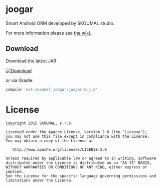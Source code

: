 joogar
========

Smart Android ORM developed by SKOUMAL studio.

For more information please see [the wiki][1].


Download
--------

Download the latest JAR:

[ ![Download](https://api.bintray.com/packages/skoumal/maven/joogar/images/download.svg) ](https://bintray.com/skoumal/maven/joogar/_latestVersion)

or via Gradle:

```groovy
compile 'net.skoumal.joogar:joogar:0.1.6'
```


License
=======

    Copyright 2015 SKOUMAL, s.r.o.

    Licensed under the Apache License, Version 2.0 (the "License");
    you may not use this file except in compliance with the License.
    You may obtain a copy of the License at

       http://www.apache.org/licenses/LICENSE-2.0

    Unless required by applicable law or agreed to in writing, software
    distributed under the License is distributed on an "AS IS" BASIS,
    WITHOUT WARRANTIES OR CONDITIONS OF ANY KIND, either express or implied.
    See the License for the specific language governing permissions and
    limitations under the License.


 [1]: https://github.com/skoumalcz/joogar/wiki

